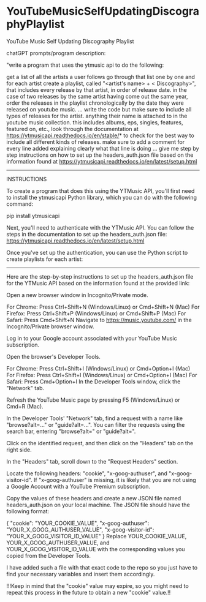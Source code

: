 # YouTubeMusicSelfUpdatingDiscographyPlaylist
YouTube Music Self Updating Discography Playlist

chatGPT prompts/program description:

"write a program that uses the ytmusic api to do the following:

get a list of all the artists a user follows
go through that list one by one and for each artist create a playlist, called "<artist's name> + < Discography>", that includes every release by that artist, in order of release date. in the case of two releases by the same artist having come out the same year, order the releases in the playlist chronologically by the date they were released on youtube music.
...
write the code but make sure to include all types of releases for the artist. anything their name is attached to in the youtube music collection. this includes albums, eps, singles, features, featured on, etc., look through the documentation at https://ytmusicapi.readthedocs.io/en/stable/* to check for the best way to include all different kinds of releases. make sure to add a comment for every line added explaining clearly what that line is doing
...
give me step by step instructions on how to set up the headers_auth.json file based on the information found at https://ytmusicapi.readthedocs.io/en/latest/setup.html

--------------------------------------------------------------------------------------------------

INSTRUCTIONS

To create a program that does this using the YTMusic API, you'll first need to install the ytmusicapi Python library, which you can do with the following command:

pip install ytmusicapi

Next, you'll need to authenticate with the YTMusic API. You can follow the steps in the documentation to set up the headers_auth.json file: https://ytmusicapi.readthedocs.io/en/latest/setup.html

Once you've set up the authentication, you can use the Python script to create playlists for each artist:

----

Here are the step-by-step instructions to set up the headers_auth.json file for the YTMusic API based on the information found at the provided link:

Open a new browser window in Incognito/Private mode.

For Chrome: Press Ctrl+Shift+N (Windows/Linux) or Cmd+Shift+N (Mac)
For Firefox: Press Ctrl+Shift+P (Windows/Linux) or Cmd+Shift+P (Mac)
For Safari: Press Cmd+Shift+N
Navigate to https://music.youtube.com/ in the Incognito/Private browser window.

Log in to your Google account associated with your YouTube Music subscription.

Open the browser's Developer Tools.

For Chrome: Press Ctrl+Shift+I (Windows/Linux) or Cmd+Option+I (Mac)
For Firefox: Press Ctrl+Shift+I (Windows/Linux) or Cmd+Option+I (Mac)
For Safari: Press Cmd+Option+I
In the Developer Tools window, click the "Network" tab.

Refresh the YouTube Music page by pressing F5 (Windows/Linux) or Cmd+R (Mac).

In the Developer Tools' "Network" tab, find a request with a name like "browse?alt=..." or "guide?alt=...". You can filter the requests using the search bar, entering "browse?alt=" or "guide?alt=".

Click on the identified request, and then click on the "Headers" tab on the right side.

In the "Headers" tab, scroll down to the "Request Headers" section.

Locate the following headers: "cookie", "x-goog-authuser", and "x-goog-visitor-id". If "x-goog-authuser" is missing, it is likely that you are not using a Google Account with a YouTube Premium subscription.

Copy the values of these headers and create a new JSON file named headers_auth.json on your local machine. The JSON file should have the following format:

{
    "cookie": "YOUR_COOKIE_VALUE",
    "x-goog-authuser": "YOUR_X_GOOG_AUTHUSER_VALUE",
    "x-goog-visitor-id": "YOUR_X_GOOG_VISITOR_ID_VALUE"
}
Replace YOUR_COOKIE_VALUE, YOUR_X_GOOG_AUTHUSER_VALUE, and YOUR_X_GOOG_VISITOR_ID_VALUE with the corresponding values you copied from the Developer Tools.

I have added such a file with that exact code to the repo so you just have to find your necessary variables and insert them accordingly.

!!!Keep in mind that the "cookie" value may expire, so you might need to repeat this process in the future to obtain a new "cookie" value.!!


